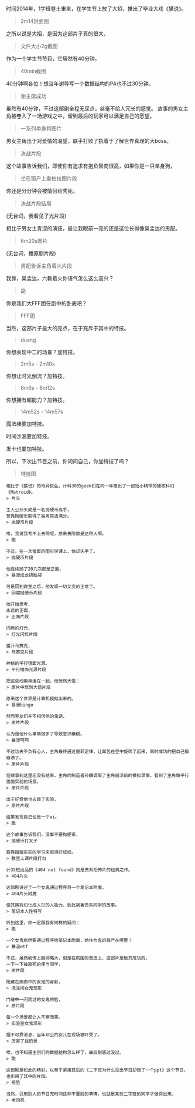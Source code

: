 时间2014年，1字班卷土重来，在学生节上放了大招，推出了毕业大戏《猫说》。
> 2m14封面图

之所以说是大招，是因为这部片子真的很大，
> 文件大小2g截图

作为一个学生节节目，它居然有40分钟。
> 40min截图

40分钟啊各位！想当年谢导写一个数据结构的PA也不过30分钟。
> 谢主席成功

虽然有40分钟，不过这部剧全程无尿点，丝毫不给人冗长的感觉。
故事的男女主角被卷入了一场游戏之中，留到最后的玩家可以满足自己的愿望。
> 一系列单身狗图片

男女主角出于对爱情的渴望，联手打败了执着于了解世界真理的大boss。
> 决战片段

这个故事告诉我们，即使你有追求有抱负智商很高，如果你是一只单身狗，
> 坐在窗户上看柏拉图片段

你还是分分钟会被情侣给秀死。
> 决战片段结局

(无台词，我看见了光片段)

相比于男女主青涩的演技，最让我眼前一亮的还是这位长得像吴孟达的男配。
> 6m20s图片

(无台词，播原剧片段)
> 男配告诉主角着火片段

我靠，吴孟达，六教着火你语气怎么这么高兴？
> 跪

你是我们大FFF团在剧中的卧底吧？
> FFF团

当然，这部片子最大的亮点，在于充斥于其中的特技。
> duang

你想表现中二的场景？加特技。
> 2m5s - 2m10s

你想让时光倒流？加特技。
> 8m6s - 8m12s

你想拥有超能力？加特技。
> 14m52s - 14m57s

魔法棒要加特技。

时间沙漏要加特技。

发卡也要加特技。

所以，下次出节目之前，你问问自己，你加特技了吗？
> 特技图

```
相比于《猫说》的奇异恢弘，计科30的geek们在同一年推出了一部短小精悍的硬核科幻《Matroid》。
> 片头

主人公孙天成是一名抛硬币高手，
曾靠抛硬币取得了高考英语满分。
> 抛硬币片段

唉，我说我考不上贵院呢，原来贵院都是这种人啊。
> 跪

不过，在一次傻蛋的图形学课上，他却失手了。
> 抛硬币片段

他连续抛了20几次都是正面。
> 暴漫成龙捂脑袋

可是回到寝室之后，他发现一切又变的正常了。
> 回寝抛硬币片段

他开始思考，
永远的正面，
> 正面片段

闪烁的灯光，
> 灯光闪烁片段

蜜汁马赛克，
> 马赛克片段

神秘的平行镜面光源。
> 平行镜面光源片段

把这些线索串连在一起，他恍然大悟：
> 原片中恍然大悟片段

原来这个世界是计算机模拟出来的。
> 暴漫bingo

然而室友们并不相信他的鬼话，
> 原片片段

认为是他什么事情做多了导致意识模糊。
> 暴漫呵呵

不过功夫不负有心人，主角最终通过墨菲定律，让面包在空中旋转了起来，同时成功的把自己搞崩溃了。
> 原片片段

但故事到这里还没有结束，主角的制造者孙麟调取了主角崩溃前的模拟录像，看到了主角做平行镜面实验的场景。
> 原片片段

出于好奇他也去做了实验，
> 原片片段

结果发现自己也是一个ai。
> 跪

这个故事告诉我们，没事不要抛硬币，
> 抛硬币打叉子

要靠踏踏实实的学习来取得好成绩。
> 教室上课片段打勾

计35班出品的《404 not found》则是贵系恐怖片的经典之作。
> 404片头

这部剧讲述了一个女鬼通过程序将一个笔记本附魔，
> 404片头附魔

使其拥有幻化成人形的人能力，到处祸害贵系同学的故事。
> 笔记本人性特写

听到这里，你一定跟我有同样的疑问：
> 跪

一个女鬼居然要通过程序给笔记本附魔，她作为鬼的尊严在哪里？
> 暴漫wtf

不过，虽然剧情上脑洞略大，但是在氛围的营造上，这部片是极其成功的。
一下一下被敲死的便当同学，
> 原片段

隐藏在画面中的女鬼的身影，
> 洗澡间女鬼现形

门缝中一闪而过的女鬼的脸，
> 原片段

每一个场景都让人不寒而栗。
> 实验室女鬼现形

据不可靠消息，当年邓公的女儿在现场被吓哭了。
> 厉害了我的哥

唉，也不知道主创们的数据结构怎么样了，最后到底过没过。
> 跪

这部剧是如此的精彩，以至于紧接其后的《二字班为什么没出节目却做了一个ppt》这个节目，也引用了其中的片段。
> 捂脸

当然，引用别人的节目充时间这种不要脸的事情，也就是某些二字班的同学才做得出来。
> 老司机
```